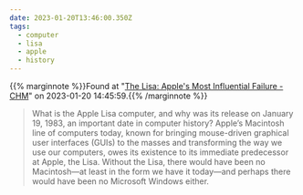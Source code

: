 ```yaml
---
date: 2023-01-20T13:46:00.350Z
tags:
  - computer
  - lisa
  - apple
  - history
---
```

{{% marginnote %}}Found at "[The Lisa: Apple's Most Influential Failure - CHM](https://computerhistory.org/blog/the-lisa-apples-most-influential-failure/)" on 2023-01-20 14:45:59.{{% /marginnote %}}

> What is the Apple Lisa computer, and why was its release on January 19, 1983, an important date in computer history? Apple’s Macintosh line of computers today, known for bringing mouse-driven graphical user interfaces (GUIs) to the masses and transforming the way we use our computers, owes its existence to its immediate predecessor at Apple, the Lisa. Without the Lisa, there would have been no Macintosh—at least in the form we have it today—and perhaps there would have been no Microsoft Windows either.

